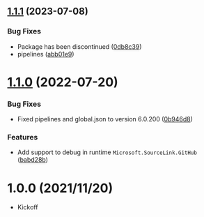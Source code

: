 ## [1.1.1](https://github.com/TechNobre/PowerUtils.AspNetCore.Authentication.BasicAuth/compare/v1.1.0...v1.1.1) (2023-07-08)


### Bug Fixes

* Package has been discontinued ([0db8c39](https://github.com/TechNobre/PowerUtils.AspNetCore.Authentication.BasicAuth/commit/0db8c39e5ced2d03c00025ba556b9960dc641750))
* pipelines ([abb01e9](https://github.com/TechNobre/PowerUtils.AspNetCore.Authentication.BasicAuth/commit/abb01e9c861819c18db4dad73c59f32cc059856c))

# [1.1.0](https://github.com/TechNobre/PowerUtils.AspNetCore.Authentication.BasicAuth/compare/v1.0.0...v1.1.0) (2022-07-20)


### Bug Fixes

* Fixed pipelines and global.json to version 6.0.200 ([0b946d8](https://github.com/TechNobre/PowerUtils.AspNetCore.Authentication.BasicAuth/commit/0b946d88b93f1996610b4bc0d00e79699375f08c))


### Features

* Add support to debug in runtime `Microsoft.SourceLink.GitHub` ([babd28b](https://github.com/TechNobre/PowerUtils.AspNetCore.Authentication.BasicAuth/commit/babd28b544ac2e259dafec73989985cabde7559e))

# 1.0.0 (2021/11/20)

* Kickoff
